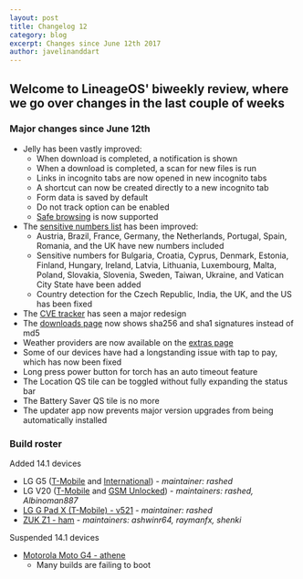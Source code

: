 ```yaml
---
layout: post
title: Changelog 12
category: blog
excerpt: Changes since June 12th 2017
author: javelinanddart
---
```


## Welcome to LineageOS' biweekly review, where we go over changes in the last couple of weeks

### Major changes since June 12th

* Jelly has been vastly improved:
  * When download is completed, a notification is shown
  * When a download is completed, a scan for new files is run
  * Links in incognito tabs are now opened in new incognito tabs
  * A shortcut can now be created directly to a new incognito tab
  * Form data is saved by default
  * Do not track option can be enabled
  * [Safe browsing](https://android-developers.googleblog.com/2017/06/whats-new-in-webview-security.html) is now supported
* The [sensitive numbers list](https://www.lineageos.org/Changelog-10/) has been improved:
  * Austria, Brazil, France, Germany, the Netherlands, Portugal, Spain, Romania, and the UK have new numbers included
  * Sensitive numbers for Bulgaria, Croatia, Cyprus, Denmark, Estonia, Finland, Hungary, Ireland, Latvia, Lithuania, Luxembourg, Malta, Poland, Slovakia, Slovenia, Sweden, Taiwan, Ukraine, and Vatican City State have been added
  * Country detection for the Czech Republic, India, the UK, and the US has been fixed
* The [CVE tracker](https://cve.lineageos.org/) has seen a major redesign
* The [downloads page](https://download.lineageos.org/) now shows sha256 and sha1 signatures instead of md5
* Weather providers are now available on the [extras page](https://download.lineageos.org/extras)
* Some of our devices have had a longstanding issue with tap to pay, which has now been fixed
* Long press power button for torch has an auto timeout feature
* The Location QS tile can be toggled without fully expanding the status bar
* The Battery Saver QS tile is no more
* The updater app now prevents major version upgrades from being automatically installed

### Build roster

Added 14.1 devices

* LG G5 ([T-Mobile](https://wiki.lineageos.org/devices/h830) and [International](https://wiki.lineageos.org/devices/h850)) - _maintainer: rashed_
* LG V20 ([T-Mobile](https://wiki.lineageos.org/devices/h918) and [GSM Unlocked](https://wiki.lineageos.org/devices/us996)) - _maintainers: rashed, Albinoman887_
* [LG G Pad X (T-Mobile) - v521](https://wiki.lineageos.org/devices/v521) - _maintainer: rashed_
* [ZUK Z1 - ham](https://wiki.lineageos.org/devices/ham) - _maintainers: ashwinr64, raymanfx, shenki_

Suspended 14.1 devices

* [Motorola Moto G4 - athene](https://wiki.lineageos.org/devices/athene)
  * Many builds are failing to boot
